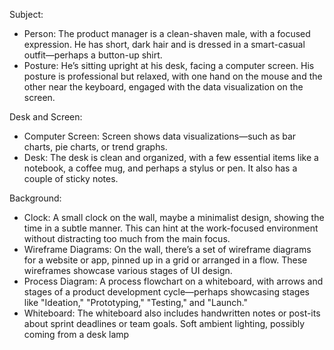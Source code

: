 Subject:
- Person: The product manager is a clean-shaven male, with a focused expression. He has short, dark hair and is dressed in a smart-casual outfit—perhaps a button-up shirt.
- Posture: He’s sitting upright at his desk, facing a computer screen. His posture is professional but relaxed, with one hand on the mouse and the other near the keyboard, engaged with the data visualization on the screen.

Desk and Screen:
- Computer Screen: Screen shows data visualizations—such as bar charts, pie charts, or trend graphs.
- Desk: The desk is clean and organized, with a few essential items like a notebook, a coffee mug, and perhaps a stylus or pen. It also has a couple of sticky notes.

Background:
- Clock: A small clock on the wall, maybe a minimalist design, showing the time in a subtle manner. This can hint at the work-focused environment without distracting too much from the main focus.
- Wireframe Diagrams: On the wall, there’s a set of wireframe diagrams for a website or app, pinned up in a grid or arranged in a flow. These wireframes showcase various stages of UI design.
- Process Diagram: A process flowchart on a whiteboard, with arrows and stages of a product development cycle—perhaps showcasing stages like "Ideation," "Prototyping," "Testing," and "Launch."
- Whiteboard: The whiteboard also includes handwritten notes or post-its about sprint deadlines or team goals.  Soft ambient lighting, possibly coming from a desk lamp
